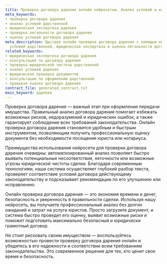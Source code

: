 ```yaml
---
title: Проверка договора дарения онлайн нейросетью. Анализ условий и консультаця
meta_keywords:
- проверка договора дарения
- анализ условий дарственной
- юридическая экспертиза дарения
- проверка легальности договора дарения
- оценка условий договора дарения
meta_description: Быстрая онлайн проверка договора дарения с помощью нейросети. Анализ
  условий дарственной, юридическая экспертиза и оценка легальности договора дарения.
related_keywords:
- юридическая экспертиза договора дарения
- консультация по договору дарения
- проверка юридической чистоты дарственной
- анализ условий дарения
- юридическая проверка документов
- консультации по оформлению дарственной
- правовая оценка договора дарения
contract_file: generated_contract.txt
main_keyword: дарения
---
```


Проверка договора дарения — важный этап при оформлении передачи имущества. Правильный анализ договора дарения помогает избежать возможных рисков, недоразумений и юридических ошибок, а также гарантирует соблюдение всех требований законодательства. Онлайн проверка договора дарения становится удобным и быстрым инструментом, позволяющим получить профессиональную оценку документа без необходимости посещения юриста или нотариуса.

Преимущества использования нейросети для проверки договора дарения очевидны: автоматизированный анализ позволяет быстро выявить потенциальные несоответствия, неточности или возможные угрозы юридической чистоты сделки. Благодаря современным технологиям, наша система осуществляет глубокий разбор текста, проверяет соответствие условий договора действующему законодательству и подсказывает рекомендации по его улучшению или исправлению.

Онлайн проверка договора дарения — это экономия времени и денег, безопасность и уверенность в правильности сделки. Используя нашу нейросеть, вы получаете профессиональный анализ без долгих ожиданий и затрат на услуги юристов. Просто загрузите документ, и система быстро проведет его оценку, выявит возможные риски и поможет подготовить максимально безопасный и юридически грамотный договор.

Не стоит рисковать своим имуществом — воспользуйтесь возможностью провести проверку договора дарения онлайн и убедитесь в его надежности и соответствии всем требованиям законодательства. Это современное решение для тех, кто ценит свое время и безопасность.